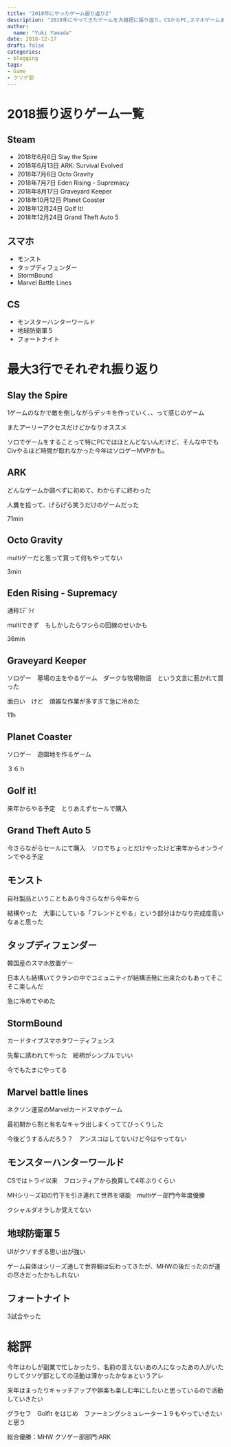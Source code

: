```yaml
---
title: "2018年にやったゲーム振り返り2"
description: "2018年にやってきたゲームを大雑把に振り返り。CSからPC,スマホゲームまで"
author:
  name: "Yuki Yamada"
date: 2018-12-27
draft: false
categories:
- blogging
tags:
- Game
- クソゲ部
---
```


# 2018振り返りゲーム一覧

## Steam

- 2018年6月6日	Slay the Spire
- 2018年6月13日	ARK: Survival Evolved
- 2018年7月6日	Octo Gravity
- 2018年7月7日	Eden Rising - Supremacy
- 2018年8月17日	Graveyard Keeper
- 2018年10月12日	Planet Coaster
- 2018年12月24日	Golf It!
- 2018年12月24日	Grand Theft Auto 5

## スマホ
- モンスト
- タップディフェンダー
- StormBound
- Marvel Battle Lines

## CS
- モンスターハンターワールド
- 地球防衛軍５
- フォートナイト

# 最大3行でそれぞれ振り返り

## Slay the Spire
1ゲームのなかで敵を倒しながらデッキを作っていく、、って感じのゲーム

またアーリーアクセスだけどかなりオススメ

ソロでゲームをすることって特にPCではほとんどないんだけど、そんな中でもCivやるほど時間が取れなかった今年はソロゲーMVPかも。


## ARK
どんなゲームか調べずに初めて、わからずに終わった

人糞を拾って、げらげら笑うだけのゲームだった

71min

## Octo Gravity
multiゲーだと思って買って何もやってない

3min

## Eden Rising - Supremacy
通称ｴﾃﾞﾗｲ

multiできず　もしかしたらワシらの回線のせいかも

36min

## Graveyard Keeper
ソロゲー　墓場の主をやるゲーム　ダークな牧場物語　という文言に惹かれて買った

面白い　けど　煩雑な作業が多すぎて急に冷めた

11h

## Planet Coaster
ソロゲー　遊園地を作るゲーム

３６ｈ

## Golf it!
来年からやる予定　とりあえずセールで購入

## Grand Theft Auto 5
今さらながらセールにて購入　ソロでちょっとだけやったけど来年からオンラインでやる予定

## モンスト
自社製品ということもあり今さらながら今年から

結構やった　大事にしている「フレンドとやる」という部分はかなり完成度高いなぁと思った

## タップディフェンダー
韓国産のスマホ放置ゲー

日本人も結構いてクランの中でコミュニティが結構活発に出来たのもあってそこそこ楽しんだ

急に冷めてやめた

## StormBound
カードタイプスマホタワーディフェンス

先輩に誘われてやった　絵柄がシンプルでいい

今でもたまにやってる

## Marvel battle lines
ネクソン運営のMarvelカードスマホゲーム

最初期から割と有名なキャラ出しまくっててびっくりした

今後どうするんだろう？　アンスコはしてないけど今はやってない

## モンスターハンターワールド
CSではトライ以来　フロンティアから換算して4年ぶりくらい

MHシリーズ初の竹下を引き連れて世界を堪能　multiゲー部門今年度優勝

クシャルダオラしか覚えてない

## 地球防衛軍５
UIがクソすぎる思い出が強い

ゲーム自体はシリーズ通して世界観は伝わってきたが、MHWの後だったのが運の尽きだったかもしれない

## フォートナイト
3試合やった


# 総評
今年はわしが副業で忙しかったり、名前の言えないあの人になったあの人がいたりしてクソゲ部としての活動は薄かったかなぁというアレ

来年はまったりキャッチアップや娯楽も楽しむ年にしたいと思っているので活動していきたい

グラセフ　Golfit をはじめ　ファーミングシミュレーター１９もやっていきたいと思う

総合優勝：MHW
クソゲー部部門:ARK
